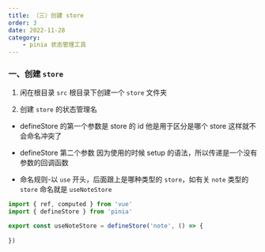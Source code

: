 ```yaml
---
title: （三）创建 store
order: 3
date: 2022-11-28
category:
    - pinia 状态管理工具
---
```


<!-- ![](https://image.zswei.xyz/img/202211271445584.png) -->

### 一、创建 `store`
1. 闲在根目录 `src` 根目录下创建一个 `store`  文件夹

2. 创建 `store` 的状态管理名

- defineStore 的第一个参数是 store 的 id 他是用于区分是哪个 store 这样就不会命名冲突了

- defineStore 第二个参数 因为使用的时候 setup 的语法，所以传递是一个没有参数的回调函数

- 命名规则-以 `use` 开头，后面跟上是哪种类型的 `store`，如有关 `note` 类型的 `store` 命名就是 `useNoteStore`

```js
import { ref, computed } from 'vue'
import { defineStore } from 'pinia'

export const useNoteStore = defineStore('note', () => {
    
})
```
